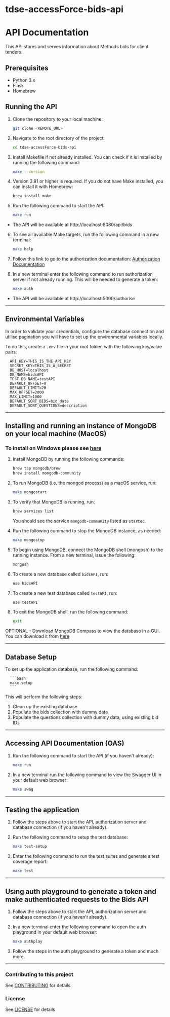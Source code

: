 # tdse-accessForce-bids-api
# API Documentation

This API stores and serves information about Methods bids for client tenders.

## Prerequisites

- Python 3.x
- Flask
- Homebrew

## Running the API

1. Clone the repository to your local machine:

      ```bash
      git clone <REMOTE_URL>
      ```
2. Navigate to the root directory of the project:

      ```bash
      cd tdse-accessForce-bids-api
      ```
3. Install Makefile if not already installed. You can check if it is installed by running the following command:

      ```bash
      make --version
      ```
4. Version 3.81 or higher is required. If you do not have Make installed, you can install it with Homebrew:

      ```bash
      brew install make
      ```
5. Run the following command to start the API:

      ```bash
      make run
      ```
 * The API will be available at http://localhost:8080/api/bids

6. To see all available Make targets, run the following command in a new terminal:

      ```bash
      make help
      ```
7. Follow this link to go to the authorization documentation: [Authorization Documentation](https://github.com/methods/tdse-accessForce-auth-stub/blob/main/README.md)

8. In a new terminal enter the following command to run authorization server if not already running. This will be needed to generate a token:

      ```bash
      make auth
      ```
 * The API will be available at http://localhost:5000/authorise

--------------

## Environmental Variables

In order to validate your credentials, configure the database connection and utilise pagination you will have to set up the environmental variables locally.

To do this, create a `.env` file in your root folder, with the following key/value pairs:

      API_KEY=THIS_IS_THE_API_KEY
      SECRET_KEY=THIS_IS_A_SECRET
      DB_HOST=localhost
      DB_NAME=bidsAPI
      TEST_DB_NAME=testAPI
      DEFAULT_OFFSET=0
      DEFAULT_LIMIT=20
      MAX_OFFSET=2000
      MAX_LIMIT=1000
      DEFAULT_SORT_BIDS=bid_date
      DEFAULT_SORT_QUESTIONS=description    

--------------

## Installing and running an instance of MongoDB on your local machine (MacOS)

### To install on Windows please see [here](https://www.mongodb.com/docs/manual/tutorial/install-mongodb-on-windows/)

1. Install MongoDB by running the following commands:

      ```bash
      brew tap mongodb/brew
      brew install mongodb-community
      ```
2. To run MongoDB (i.e. the mongod process) as a macOS service, run:

      ```bash
      make mongostart
      ```
3. To verify that MongoDB is running, run:

      ```bash
      brew services list
      ```
   You should see the service `mongodb-community` listed as `started`.
4. Run the following command to stop the MongoDB instance, as needed:

      ```bash
      make mongostop
      ```
5. To begin using MongoDB, connect the MongoDB shell (mongosh) to the running instance. From a new terminal, issue the following:

      ```bash
      mongosh
      ```
6. To create a new database called `bidsAPI`, run:

      ```bash
      use bidsAPI
      ```
7. To create a new test database called `testAPI`, run:

      ```bash
      use testAPI
      ```
8. To exit the MongoDB shell, run the following command:

      ```bash
      exit
      ``` 
OPTIONAL - Download MongoDB Compass to view the database in a GUI. You can download it from [here](https://www.mongodb.com/try/download/compass)

--------------

## Database Setup

To set up the application database, run the following command:

      ```bash
      make setup
      ```

This will perform the following steps:

1. Clean up the existing database
2. Populate the bids collection with dummy data
3. Populate the questions collection with dummy data, using existing bid IDs

--------------

## Accessing API Documentation (OAS)

1. Run the following command to start the API (if you haven't already):

      ```bash
      make run
      ```
2. In a new terminal run the following command to view the Swagger UI in your default web browser:
      
      ```bash
      make swag
      ```
--------------

## Testing the application

1. Follow the steps above to start the API, authorization server and database connection (if you haven't already).

2. Run the following command to setup the test database:

      ```bash
      make test-setup
      ```
3. Enter the following command to run the test suites and generate a test coverage report:
      
      ```bash
      make test
      ```
--------------

## Using auth playground to generate a token and make authenticated requests to the Bids API

1. Follow the steps above to start the API, authorization server and database connection (if you haven't already).

2. In a new terminal enter the following command to open the auth playground in your default web browser:

      ```bash
      make authplay
      ```
3. Follow the steps in the auth playground to generate a token and much more.

--------------

### Contributing to this project

See [CONTRIBUTING](https://github.com/methods/tdse-accessForce-bids-api/blob/main/CONTRIBUTING.md) for details

### License

See [LICENSE](https://github.com/methods/tdse-accessForce-bids-api/blob/main/LICENSE.md) for details
